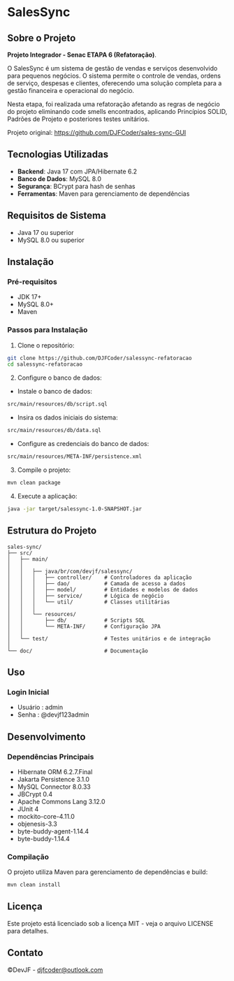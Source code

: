 # SalesSync

## Sobre o Projeto

**Projeto Integrador - Senac ETAPA 6 (Refatoração)**. 

O SalesSync é um sistema de gestão de vendas e serviços desenvolvido para pequenos negócios. O sistema permite o controle de vendas, ordens de serviço, despesas e clientes, oferecendo uma solução completa para a gestão financeira e operacional do negócio.

Nesta etapa, foi realizada uma refatoração afetando as regras de negócio do projeto eliminando code smells encontrados, aplicando Princípios SOLID, Padrões de Projeto e posteriores testes unitários.

Projeto original: https://github.com/DJFCoder/sales-sync-GUI

## Tecnologias Utilizadas

- **Backend**: Java 17 com JPA/Hibernate 6.2
- **Banco de Dados**: MySQL 8.0
- **Segurança**: BCrypt para hash de senhas
- **Ferramentas**: Maven para gerenciamento de dependências

## Requisitos de Sistema

- Java 17 ou superior
- MySQL 8.0 ou superior

## Instalação

### Pré-requisitos

- JDK 17+
- MySQL 8.0+
- Maven

### Passos para Instalação

1. Clone o repositório:
```bash
git clone https://github.com/DJFCoder/salessync-refatoracao
cd salessync-refatoracao
```

2. Configure o banco de dados:

- Instale o banco de dados:
```bash   
src/main/resources/db/script.sql
```
- Insira os dados iniciais do sistema:
```bash
src/main/resources/db/data.sql
```
- Configure as credenciais do banco de dados: 

```bash
src/main/resources/META-INF/persistence.xml
```
    
3. Compile o projeto:

```bash
mvn clean package
```

4. Execute a aplicação:

```bash
java -jar target/salessync-1.0-SNAPSHOT.jar
```

## Estrutura do Projeto

```
sales-sync/
├── src/
│   ├── main/
│   │ 
│   │   ├── java/br/com/devjf/salessync/
│   │   │   ├── controller/    # Controladores da aplicação
│   │   │   ├── dao/           # Camada de acesso a dados
│   │   │   ├── model/         # Entidades e modelos de dados
│   │   │   ├── service/       # Lógica de negócio
│   │   │   └── util/          # Classes utilitárias
│   │   │   
│   │   └── resources/
│   │       ├── db/            # Scripts SQL
│   │       └── META-INF/      # Configuração JPA
│   │ 
│   └── test/                  # Testes unitários e de integração
│   
└── doc/                       # Documentação
```

## Uso

### Login Inicial

- Usuário : admin
- Senha : @devjf123admin

## Desenvolvimento

### Dependências Principais

- Hibernate ORM 6.2.7.Final
- Jakarta Persistence 3.1.0
- MySQL Connector 8.0.33
- JBCrypt 0.4
- Apache Commons Lang 3.12.0
- JUnit 4
- mockito-core-4.11.0
- objenesis-3.3
- byte-buddy-agent-1.14.4
- byte-buddy-1.14.4

### Compilação

O projeto utiliza Maven para gerenciamento de dependências e build:

```bash
mvn clean install
```
## Licença

Este projeto está licenciado sob a licença MIT - veja o arquivo LICENSE para detalhes.

## Contato

©DevJF - djfcoder@outlook.com
